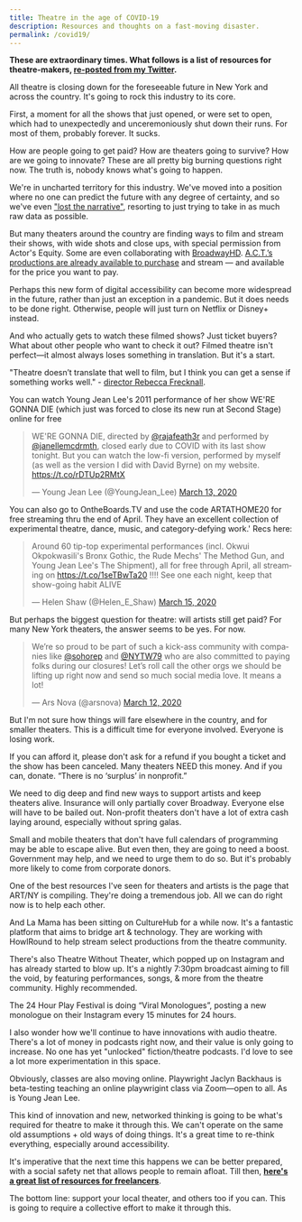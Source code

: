 ```yaml
---
title: Theatre in the age of COVID-19
description: Resources and thoughts on a fast-moving disaster.
permalink: /covid19/
---
```


**These are extraordinary times. What follows is a list of resources for theatre-makers, [re-posted from my Twitter](https://twitter.com/guscuddy/status/1239692936498925568?s=21).**

All theatre is closing down for the foreseeable future in New York and across the country. It's going to rock this industry to its core.

<!--more-->

First, a moment for all the shows that just opened, or were set to open, which had to unexpectedly and unceremoniously shut down their runs. For most of them, probably forever. It sucks.

How are people going to get paid? How are theaters going to survive? How are we going to innovate? These are all pretty big burning questions right now. The truth is, nobody knows what's going to happen.

We're in uncharted territory for this industry. We've moved into a position where no one can predict the future with any degree of certainty, and so we've even ["lost the narrative"](https://www.ribbonfarm.com/2020/03/09/plot-economics/), resorting to just trying to take in as much raw data as possible.

But many theaters around the country are finding ways to film and stream their shows, with wide shots and close ups, with special permission from Actor's Equity. Some are even collaborating with [BroadwayHD](https://www.broadwayhd.com/). [A.C.T.’s productions are already available to purchase](https://secure.act-sf.org/overview/gloria-tonistone-streaming) and stream — and available for the price you want to pay.

Perhaps this new form of digital accessibility can become more widespread in the future, rather than just an exception in a pandemic. But it does needs to be done right. Otherwise, people will just turn on Netflix or Disney+ instead.

And who actually gets to watch these filmed shows? Just ticket buyers? What about other people who want to check it out? Filmed theatre isn't perfect—it almost always loses something in translation. But it's a start.

"Theatre doesn’t translate that well to film, but I think you can get a sense if something works well." - [director Rebecca Frecknall](https://www.americantheatre.org/2020/03/13/the-show-goes-online/).

You can watch Young Jean Lee's 2011 performance of her show WE'RE GONNA DIE (which just was forced to close its new run at Second Stage) online for free

<blockquote class="twitter-tweet"><p lang="en" dir="ltr">WE&#39;RE GONNA DIE, directed by <a href="https://twitter.com/rajafeath3r?ref_src=twsrc%5Etfw">@rajafeath3r</a> and performed by <a href="https://twitter.com/janellemcdrmth?ref_src=twsrc%5Etfw">@janellemcdrmth</a>, closed early due to COVID with its last show tonight. But you can watch the low-fi version, performed by myself (as well as the version I did with David Byrne) on my website. <a href="https://t.co/rDTUp2RMtX">https://t.co/rDTUp2RMtX</a></p>&mdash; Young Jean Lee (@YoungJean_Lee) <a href="https://twitter.com/YoungJean_Lee/status/1238268661086867456?ref_src=twsrc%5Etfw">March 13, 2020</a></blockquote> <script async src="https://platform.twitter.com/widgets.js" charset="utf-8"></script>

You can also go to OntheBoards.TV and use the code ARTATHOME20 for free streaming thru the end of April. They have an excellent collection of experimental theatre, dance, music, and category-defying work.' Recs here:

<blockquote class="twitter-tweet"><p lang="en" dir="ltr">Around 60 tip-top experimental performances (incl. Okwui Okpokwasili&#39;s Bronx Gothic, the Rude Mechs&#39; The Method Gun, and Young Jean Lee&#39;s The Shipment), all for free through April, all streaming on <a href="https://t.co/1seTBwTa20">https://t.co/1seTBwTa20</a> !!!! See one each night, keep that show-going habit ALIVE</p>&mdash; Helen Shaw (@Helen_E_Shaw) <a href="https://twitter.com/Helen_E_Shaw/status/1239237406467010561?ref_src=twsrc%5Etfw">March 15, 2020</a></blockquote> <script async src="https://platform.twitter.com/widgets.js" charset="utf-8"></script>

But perhaps the biggest question for theatre: will artists still get paid? For many New York theaters, the answer seems to be yes. For now.

<blockquote class="twitter-tweet"><p lang="en" dir="ltr">We’re so proud to be part of such a kick-ass community with companies like <a href="https://twitter.com/sohorep?ref_src=twsrc%5Etfw">@sohorep</a> and <a href="https://twitter.com/NYTW79?ref_src=twsrc%5Etfw">@NYTW79</a> who are also committed to paying folks during our closures! Let’s roll call the other orgs we should be lifting up right now and send so much social media love. It means a lot!</p>&mdash; Ars Nova (@arsnova) <a href="https://twitter.com/arsnova/status/1238232430798143489?ref_src=twsrc%5Etfw">March 12, 2020</a></blockquote> <script async src="https://platform.twitter.com/widgets.js" charset="utf-8"></script>

But I'm not sure how things will fare elsewhere in the country, and for smaller theaters. This is a difficult time for everyone involved. Everyone is losing work.

If you can afford it, please don't ask for a refund if you bought a ticket and the show has been canceled. Many theaters NEED this money. And if you can, donate. “There is no ‘surplus’ in nonprofit.”

We need to dig deep and find new ways to support artists and keep theaters alive. Insurance will only partially cover Broadway. Everyone else will have to be bailed out. Non-profit theaters don't have a lot of extra cash laying around, especially without spring galas.

Small and mobile theaters that don't have full calendars of programming may be able to escape alive. But even then, they are going to need a boost. Government may help, and we need to urge them to do so. But it's probably more likely to come from corporate donors.

One of the best resources I've seen for theaters and artists is the page that ART/NY is compiling. They're doing a tremendous job. All we can do right now is to help each other.

And La Mama has been sitting on CultureHub for a while now. It's a fantastic platform that aims to bridge art & technology. They are working with HowlRound to help stream select productions from the theatre community.

There's also Theatre Without Theater, which popped up on Instagram and has already started to blow up. It's a nightly 7:30pm broadcast aiming to fill the void, by featuring performances, songs, & more from the theatre community. Highly recommended.

The 24 Hour Play Festival is doing “Viral Monologues”, posting a new monologue on their Instagram every 15 minutes for 24 hours.

I also wonder how we'll continue to have innovations with audio theatre. There's a lot of money in podcasts right now, and their value is only going to increase. No one has yet "unlocked" fiction/theatre podcasts. I'd love to see a lot more experimentation in this space.

Obviously, classes are also moving online. Playwright Jaclyn Backhaus is beta-testing teaching an online playwrigint class via Zoom—open to all. As is Young Jean Lee.

This kind of innovation and new, networked thinking is going to be what's required for theatre to make it through this. We can't operate on the same old assumptions + old ways of doing things. It's a great time to re-think everything, especially around accessibility.

It's imperative that the next time this happens we can be better prepared, with a social safety net that allows people to remain afloat. Till then, **[here's a great list of resources for freelancers](https://covid19freelanceartistresource.wordpress.com/)**.

The bottom line: support your local theater, and others too if you can. This is going to require a collective effort to make it through this.
